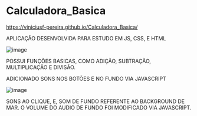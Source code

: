 # Calculadora_Basica

https://viniciusf-pereira.github.io/Calculadora_Basica/

APLICAÇÃO DESENVOLVIDA PARA ESTUDO EM JS, CSS, E HTML

![image](https://user-images.githubusercontent.com/91574553/188655383-c29885dc-bf78-4932-800e-ad613fcc50a2.png)

POSSUI FUNÇÕES BASICAS, COMO ADIÇÃO, SUBTRAÇÃO, MULTIPLICAÇÃO E DIVISÃO.


ADICIONADO SONS NOS BOTÕES E NO FUNDO VIA JAVASCRIPT

![image](https://user-images.githubusercontent.com/91574553/188655911-ef85673e-13d8-4cf7-a1cf-55aea2f083d1.png)

SONS AO CLIQUE, E, SOM DE FUNDO REFERENTE AO BACKGROUND DE MAR.
O VOLUME DO AUDIO DE FUNDO FOI MODIFICADO VIA JAVASCRIPT.



